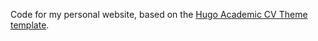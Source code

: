 Code for my personal website, based on the [Hugo Academic CV Theme template](https://github.com/HugoBlox/theme-academic-cv).
